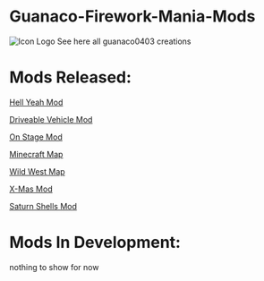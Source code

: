 # Guanaco-Firework-Mania-Mods
![Icon Logo](https://avatars.githubusercontent.com/u/76651037?s=48&v=4)
See here all guanaco0403 creations

# Mods Released:

[Hell Yeah Mod](https://fireworksmania.mod.io/hell-yeah-mod)

[Driveable Vehicle Mod](https://fireworksmania.mod.io/cars-drivable-vehicle-mod-beta)

[On Stage Mod](https://fireworksmania.mod.io/on-stage-mod)

[Minecraft Map](https://fireworksmania.mod.io/minecraft-map-mod-beta)

[Wild West Map](https://fireworksmania.mod.io/wild-west-map)

[X-Mas Mod](https://fireworksmania.mod.io/x-mas-mod)

[Saturn Shells Mod](https://fireworksmania.mod.io/saturn-shells-mod)

# Mods In Development:

nothing to show for now

